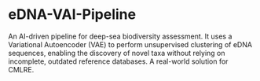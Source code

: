 # eDNA-VAI-Pipeline
An AI-driven pipeline for deep-sea biodiversity assessment. It uses a Variational Autoencoder (VAE) to perform unsupervised clustering of eDNA sequences, enabling the discovery of novel taxa without relying on incomplete, outdated reference databases. A real-world solution for CMLRE.
